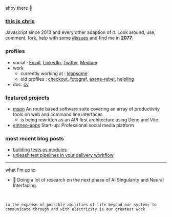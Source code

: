 ahoy there 👋<br>

### [this is chris](https://github.com/chrisenitan)

Javascript since 2013 and every other adaption of it. Look around, use, comment, fork, help with some [#issues](https://github.com/issues?q=is%3Aopen+is%3Aissue+author%3Achrisenitan+archived%3Afalse+is%3Apublic) and find me in **2077**.

### profiles
- social : [Email](mailto:enitanchris@gmail.com), [LinkedIn](https://www.linkedin.com/in/chrisenitan/), [Twitter](https://twitter.com/chris_enitan), [Medium](https://medium.com/@chrisenitan)
- work
  - currently working at : [leapsome](https://github.com/Leapsome)
  - old profiles : [checkout](https://github.com/chris-enitan-cko), [fotograf](https://github.com/fotografde), [asana-rebel](https://github.com/asanarebel), [helpling](https://github.com/Helpling)
- doc: [cv](http://bit.ly/2ZS0i0i)

### featured projects
- [mspn](https://github.com/chrisenitan/mspn) An route based software suite covering an array of productivity tools on web and command line interfaces
    - is being rewritten as an API first architecture using Deno and Vite
- [entneo-apps](https://github.com/entneo/entneo-apps) Start-up: Professional social media platform

### most recent blog posts
- [building tests as modules](https://medium.com/checkout-com-techblog/building-tests-as-modules-572eb0faffbe)
- [unleash test pipelines in your delivery workflow](https://medium.com/@chrisenitan/unleash-test-pipelines-in-your-delivery-workflow-s-3f94a04c765b)


---
what I'm up to

- 🌱 Doing a lot of research on the next phase of AI Singularity and Neural Interfacing.
<br>

`in the expanse of possible abilities of life beyond our system; to communicate through and with electricity is our greatest work`
